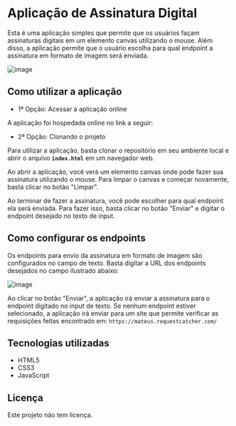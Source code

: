  # **Aplicação de Assinatura Digital**

Esta é uma aplicação simples que permite que os usuários façam assinaturas digitais em um elemento canvas utilizando o mouse. Além disso, a aplicação permite que o usuário escolha para qual endpoint a assinatura em formato de imagem será enviada.

![image](https://user-images.githubusercontent.com/30128774/232161922-f6bbcc2e-6910-4f70-b0cb-5c228a86f0d2.png)
 

## **Como utilizar a aplicação**

- 1ª Opção: Acessar a aplicação online

A aplicação foi hospedada online no link a seguir: 


- 2ª Opção: Clonando o projeto

Para utilizar a aplicação, basta clonar o repositório em seu ambiente local e abrir o arquivo **`index.html`** em um navegador web.

Ao abrir a aplicação, você verá um elemento canvas onde pode fazer sua assinatura utilizando o mouse. Para limpar o canvas e começar novamente, basta clicar no botão "Limpar".

Ao terminar de fazer a assinatura, você pode escolher para qual endpoint ela será enviada. Para fazer isso, basta clicar no botão "Enviar" e digitar o endpoint desejado no texto de input.

## **Como configurar os endpoints**

Os endpoints para envio da assinatura em formato de imagem são configurados no campo de texto. Basta digitar a URL dos endpoints desejados no campo ilustrado abaixo: 

![image](https://user-images.githubusercontent.com/30128774/232162896-353194ce-1164-4410-82ea-9be7477113f2.png)

 

Ao clicar no botão "Enviar", a aplicação irá enviar a assinatura para o endpoint digitado no input de texto. Se nenhum endpoint estiver selecionado, a aplicação irá enviar para um site que permite verificar as requisições feitas encontrado em: `https://mateus.requestcatcher.com/`

## **Tecnologias utilizadas**

- HTML5
- CSS3
- JavaScript

## **Licença**

Este projeto não tem licença. 

